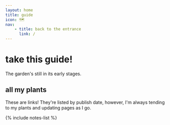 ```yaml
---
layout: home
title: guide
icon: 🗺️
nav:
    - title: back to the entrance
      link: /
---
```


# take this guide!

The garden's still in its early stages.

## all my plants

These are links! They're listed by publish date, however, I'm always tending to my plants and updating pages as I go.

{% include notes-list %}
